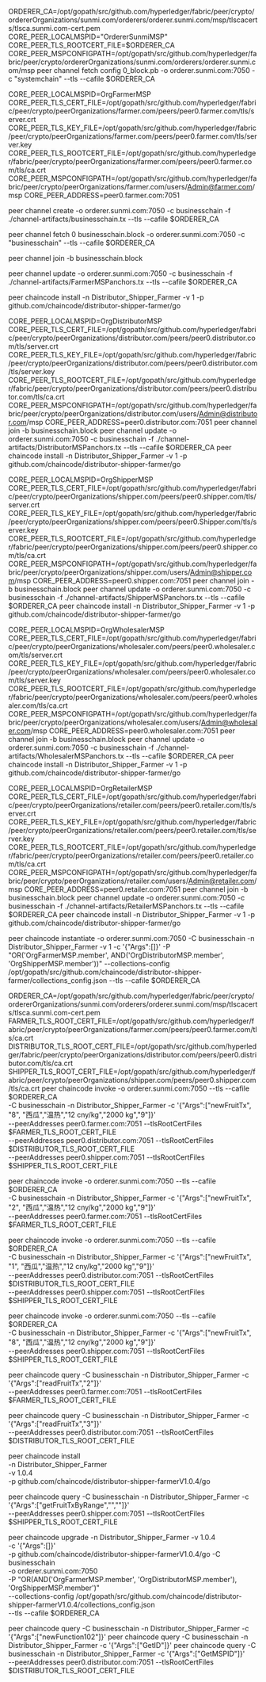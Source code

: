 ORDERER_CA=/opt/gopath/src/github.com/hyperledger/fabric/peer/crypto/ordererOrganizations/sunmi.com/orderers/orderer.sunmi.com/msp/tlscacerts/tlsca.sunmi.com-cert.pem
CORE_PEER_LOCALMSPID="OrdererSunmiMSP"
CORE_PEER_TLS_ROOTCERT_FILE=$ORDERER_CA
CORE_PEER_MSPCONFIGPATH=/opt/gopath/src/github.com/hyperledger/fabric/peer/crypto/ordererOrganizations/sunmi.com/orderers/orderer.sunmi.com/msp
peer channel fetch config 0_block.pb -o orderer.sunmi.com:7050 -c "systemchain" --tls --cafile $ORDERER_CA


CORE_PEER_LOCALMSPID=OrgFarmerMSP
CORE_PEER_TLS_CERT_FILE=/opt/gopath/src/github.com/hyperledger/fabric/peer/crypto/peerOrganizations/farmer.com/peers/peer0.farmer.com/tls/server.crt
CORE_PEER_TLS_KEY_FILE=/opt/gopath/src/github.com/hyperledger/fabric/peer/crypto/peerOrganizations/farmer.com/peers/peer0.farmer.com/tls/server.key
CORE_PEER_TLS_ROOTCERT_FILE=/opt/gopath/src/github.com/hyperledger/fabric/peer/crypto/peerOrganizations/farmer.com/peers/peer0.farmer.com/tls/ca.crt
CORE_PEER_MSPCONFIGPATH=/opt/gopath/src/github.com/hyperledger/fabric/peer/crypto/peerOrganizations/farmer.com/users/Admin@farmer.com/msp
CORE_PEER_ADDRESS=peer0.farmer.com:7051

peer channel create -o orderer.sunmi.com:7050 -c businesschain -f ./channel-artifacts/businesschain.tx --tls --cafile $ORDERER_CA

peer channel fetch 0 businesschain.block -o orderer.sunmi.com:7050 -c "businesschain" --tls --cafile $ORDERER_CA

peer channel join -b businesschain.block

peer channel update -o orderer.sunmi.com:7050 -c businesschain -f ./channel-artifacts/FarmerMSPanchors.tx --tls --cafile $ORDERER_CA

peer chaincode install -n Distributor_Shipper_Farmer -v 1 -p github.com/chaincode/distributor-shipper-farmer/go

CORE_PEER_LOCALMSPID=OrgDistributorMSP
CORE_PEER_TLS_CERT_FILE=/opt/gopath/src/github.com/hyperledger/fabric/peer/crypto/peerOrganizations/distributor.com/peers/peer0.distributor.com/tls/server.crt
CORE_PEER_TLS_KEY_FILE=/opt/gopath/src/github.com/hyperledger/fabric/peer/crypto/peerOrganizations/distributor.com/peers/peer0.distributor.com/tls/server.key
CORE_PEER_TLS_ROOTCERT_FILE=/opt/gopath/src/github.com/hyperledger/fabric/peer/crypto/peerOrganizations/distributor.com/peers/peer0.distributor.com/tls/ca.crt
CORE_PEER_MSPCONFIGPATH=/opt/gopath/src/github.com/hyperledger/fabric/peer/crypto/peerOrganizations/distributor.com/users/Admin@distributor.com/msp
CORE_PEER_ADDRESS=peer0.distributor.com:7051
peer channel join -b businesschain.block
peer channel update -o orderer.sunmi.com:7050 -c businesschain -f ./channel-artifacts/DistributorMSPanchors.tx --tls --cafile $ORDERER_CA
peer chaincode install -n Distributor_Shipper_Farmer -v 1 -p github.com/chaincode/distributor-shipper-farmer/go

CORE_PEER_LOCALMSPID=OrgShipperMSP
CORE_PEER_TLS_CERT_FILE=/opt/gopath/src/github.com/hyperledger/fabric/peer/crypto/peerOrganizations/shipper.com/peers/peer0.shipper.com/tls/server.crt
CORE_PEER_TLS_KEY_FILE=/opt/gopath/src/github.com/hyperledger/fabric/peer/crypto/peerOrganizations/shipper.com/peers/peer0.Shipper.com/tls/server.key
CORE_PEER_TLS_ROOTCERT_FILE=/opt/gopath/src/github.com/hyperledger/fabric/peer/crypto/peerOrganizations/shipper.com/peers/peer0.shipper.com/tls/ca.crt
CORE_PEER_MSPCONFIGPATH=/opt/gopath/src/github.com/hyperledger/fabric/peer/crypto/peerOrganizations/shipper.com/users/Admin@shipper.com/msp
CORE_PEER_ADDRESS=peer0.shipper.com:7051
peer channel join -b businesschain.block
peer channel update -o orderer.sunmi.com:7050 -c businesschain -f ./channel-artifacts/ShipperMSPanchors.tx --tls --cafile $ORDERER_CA
peer chaincode install -n Distributor_Shipper_Farmer -v 1 -p github.com/chaincode/distributor-shipper-farmer/go

CORE_PEER_LOCALMSPID=OrgWholesalerMSP
CORE_PEER_TLS_CERT_FILE=/opt/gopath/src/github.com/hyperledger/fabric/peer/crypto/peerOrganizations/wholesaler.com/peers/peer0.wholesaler.com/tls/server.crt
CORE_PEER_TLS_KEY_FILE=/opt/gopath/src/github.com/hyperledger/fabric/peer/crypto/peerOrganizations/wholesaler.com/peers/peer0.wholesaler.com/tls/server.key
CORE_PEER_TLS_ROOTCERT_FILE=/opt/gopath/src/github.com/hyperledger/fabric/peer/crypto/peerOrganizations/wholesaler.com/peers/peer0.wholesaler.com/tls/ca.crt
CORE_PEER_MSPCONFIGPATH=/opt/gopath/src/github.com/hyperledger/fabric/peer/crypto/peerOrganizations/wholesaler.com/users/Admin@wholesaler.com/msp
CORE_PEER_ADDRESS=peer0.wholesaler.com:7051
peer channel join -b businesschain.block
peer channel update -o orderer.sunmi.com:7050 -c businesschain -f ./channel-artifacts/WholesalerMSPanchors.tx --tls --cafile $ORDERER_CA
peer chaincode install -n Distributor_Shipper_Farmer -v 1 -p github.com/chaincode/distributor-shipper-farmer/go

CORE_PEER_LOCALMSPID=OrgRetailerMSP
CORE_PEER_TLS_CERT_FILE=/opt/gopath/src/github.com/hyperledger/fabric/peer/crypto/peerOrganizations/retailer.com/peers/peer0.retailer.com/tls/server.crt
CORE_PEER_TLS_KEY_FILE=/opt/gopath/src/github.com/hyperledger/fabric/peer/crypto/peerOrganizations/retailer.com/peers/peer0.retailer.com/tls/server.key
CORE_PEER_TLS_ROOTCERT_FILE=/opt/gopath/src/github.com/hyperledger/fabric/peer/crypto/peerOrganizations/retailer.com/peers/peer0.retailer.com/tls/ca.crt
CORE_PEER_MSPCONFIGPATH=/opt/gopath/src/github.com/hyperledger/fabric/peer/crypto/peerOrganizations/retailer.com/users/Admin@retailer.com/msp
CORE_PEER_ADDRESS=peer0.retailer.com:7051
peer channel join -b businesschain.block
peer channel update -o orderer.sunmi.com:7050 -c businesschain -f ./channel-artifacts/RetailerMSPanchors.tx --tls --cafile $ORDERER_CA
peer chaincode install -n Distributor_Shipper_Farmer -v 1 -p github.com/chaincode/distributor-shipper-farmer/go


peer chaincode instantiate -o orderer.sunmi.com:7050 -C businesschain -n Distributor_Shipper_Farmer -v 1 -c '{"Args":[]}' -P "OR('OrgFarmerMSP.member', AND('OrgDistributorMSP.member', 'OrgShipperMSP.member'))" --collections-config  /opt/gopath/src/github.com/chaincode/distributor-shipper-farmer/collections_config.json --tls --cafile $ORDERER_CA



ORDERER_CA=/opt/gopath/src/github.com/hyperledger/fabric/peer/crypto/ordererOrganizations/sunmi.com/orderers/orderer.sunmi.com/msp/tlscacerts/tlsca.sunmi.com-cert.pem
FARMER_TLS_ROOT_CERT_FILE=/opt/gopath/src/github.com/hyperledger/fabric/peer/crypto/peerOrganizations/farmer.com/peers/peer0.farmer.com/tls/ca.crt
DISTRIBUTOR_TLS_ROOT_CERT_FILE=/opt/gopath/src/github.com/hyperledger/fabric/peer/crypto/peerOrganizations/distributor.com/peers/peer0.distributor.com/tls/ca.crt
SHIPPER_TLS_ROOT_CERT_FILE=/opt/gopath/src/github.com/hyperledger/fabric/peer/crypto/peerOrganizations/shipper.com/peers/peer0.shipper.com/tls/ca.crt
peer chaincode invoke -o orderer.sunmi.com:7050 --tls --cafile $ORDERER_CA                      \
 -C businesschain -n Distributor_Shipper_Farmer -c '{"Args":["newFruitTx", "8", "西瓜","温热","12 cny/kg","2000 kg","9"]}'          \
 --peerAddresses peer0.farmer.com:7051 --tlsRootCertFiles $FARMER_TLS_ROOT_CERT_FILE            \
 --peerAddresses peer0.distributor.com:7051 --tlsRootCertFiles $DISTRIBUTOR_TLS_ROOT_CERT_FILE  \
 --peerAddresses peer0.shipper.com:7051 --tlsRootCertFiles $SHIPPER_TLS_ROOT_CERT_FILE

peer chaincode invoke -o orderer.sunmi.com:7050 --tls --cafile $ORDERER_CA                      \
 -C businesschain -n Distributor_Shipper_Farmer -c '{"Args":["newFruitTx", "2", "西瓜","温热","12 cny/kg","2000 kg","9"]}'          \
 --peerAddresses peer0.farmer.com:7051 --tlsRootCertFiles $FARMER_TLS_ROOT_CERT_FILE
 
 
peer chaincode invoke -o orderer.sunmi.com:7050 --tls --cafile $ORDERER_CA                      \
 -C businesschain -n Distributor_Shipper_Farmer -c '{"Args":["newFruitTx", "1", "西瓜","温热","12 cny/kg","2000 kg","9"]}'          \
 --peerAddresses peer0.distributor.com:7051 --tlsRootCertFiles $DISTRIBUTOR_TLS_ROOT_CERT_FILE  \
 --peerAddresses peer0.shipper.com:7051 --tlsRootCertFiles $SHIPPER_TLS_ROOT_CERT_FILE
 
peer chaincode invoke -o orderer.sunmi.com:7050 --tls --cafile $ORDERER_CA                      \
 -C businesschain -n Distributor_Shipper_Farmer -c '{"Args":["newFruitTx", "8", "西瓜","温热","12 cny/kg","2000 kg","9"]}'          \
 --peerAddresses peer0.shipper.com:7051 --tlsRootCertFiles $SHIPPER_TLS_ROOT_CERT_FILE
  

peer chaincode query -C businesschain -n Distributor_Shipper_Farmer -c '{"Args":["readFruitTx","2"]}'  \
 --peerAddresses peer0.farmer.com:7051 --tlsRootCertFiles $FARMER_TLS_ROOT_CERT_FILE              

peer chaincode query -C businesschain -n Distributor_Shipper_Farmer -c '{"Args":["readFruitTx","3"]}'  \
 --peerAddresses peer0.distributor.com:7051 --tlsRootCertFiles $DISTRIBUTOR_TLS_ROOT_CERT_FILE  

peer chaincode install \
    -n Distributor_Shipper_Farmer \
    -v 1.0.4 \
    -p github.com/chaincode/distributor-shipper-farmerV1.0.4/go 

peer chaincode query -C businesschain -n Distributor_Shipper_Farmer -c '{"Args":["getFruitTxByRange","",""]}' \
 --peerAddresses peer0.shipper.com:7051 --tlsRootCertFiles $SHIPPER_TLS_ROOT_CERT_FILE
 
peer chaincode upgrade -n Distributor_Shipper_Farmer -v 1.0.4 \
               -c '{"Args":[]}' \
               -p github.com/chaincode/distributor-shipper-farmerV1.0.4/go -C businesschain \
               -o orderer.sunmi.com:7050            \
               -P "OR(AND('OrgFarmerMSP.member', 'OrgDistributorMSP.member'), 'OrgShipperMSP.member')"   \
               --collections-config  /opt/gopath/src/github.com/chaincode/distributor-shipper-farmerV1.0.4/collections_config.json \
               --tls --cafile $ORDERER_CA 


peer chaincode query -C businesschain -n Distributor_Shipper_Farmer -c '{"Args":["newFunction102"]}'
peer chaincode query -C businesschain -n Distributor_Shipper_Farmer -c '{"Args":["GetID"]}'
peer chaincode query -C businesschain -n Distributor_Shipper_Farmer -c '{"Args":["GetMSPID"]}' \
 --peerAddresses peer0.distributor.com:7051 --tlsRootCertFiles $DISTRIBUTOR_TLS_ROOT_CERT_FILE


